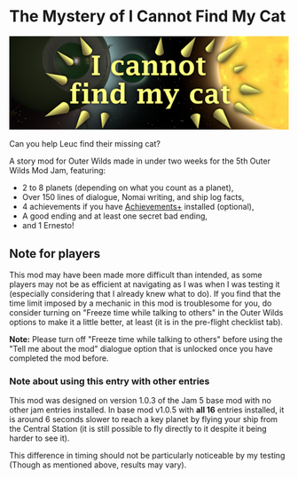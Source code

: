 # The Mystery of I Cannot Find My Cat
![Thumbnail](/thumbnail.png)

Can you help Leuc find their missing cat?

A story mod for Outer Wilds made in under two weeks for the 5th Outer Wilds Mod Jam, featuring:
- 2 to 8 planets (depending on what you count as a planet),
- Over 150 lines of dialogue, Nomai writing, and ship log facts,
- 4 achievements if you have [Achievements+](https://outerwildsmods.com/mods/achievements/) installed (optional),
- A good ending and at least one secret bad ending,
- and 1 Ernesto!

## Note for players
This mod may have been made more difficult than intended, as some players may not be as efficient at navigating as I was when I was testing it (especially considering that I already knew what to do). If you find that the time limit imposed by a mechanic in this mod is troublesome for you, do consider turning on "Freeze time while talking to others" in the Outer Wilds options to make it a little better, at least (it is in the pre-flight checklist tab).

**Note:** Please turn off "Freeze time while talking to others" before using the "Tell me about the mod" dialogue option that is unlocked once you have completed the mod before.

### Note about using this entry with other entries
This mod was designed on version 1.0.3 of the Jam 5 base mod with no other jam entries installed. In base mod v1.0.5 with **all 16** entries installed, it is around 6 seconds slower to reach a key planet by flying your ship from the Central Station (it is still possible to fly directly to it despite it being harder to see it).

This difference in timing should not be particularly noticeable by my testing (Though as mentioned above, results may vary).
